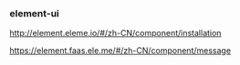 ### element-ui
http://element.eleme.io/#/zh-CN/component/installation

https://element.faas.ele.me/#/zh-CN/component/message

###







